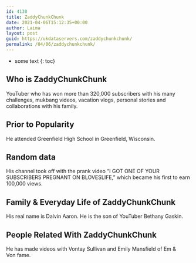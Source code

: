 ```yaml
---
id: 4130
title: ZaddyChunkChunk
date: 2021-04-06T15:12:35+00:00
author: Laima
layout: post
guid: https://ukdataservers.com/zaddychunkchunk/
permalink: /04/06/zaddychunkchunk/
---
```


* some text
{: toc}


## Who is ZaddyChunkChunk
                  
                  
                  
YouTuber who has won more than 320,000 subscribers with his many challenges, mukbang videos, vacation vlogs, personal stories and collaborations with his family. 
                  
              
            
              
            
                
                
                
## Prior to Popularity
                  
                  
                  
He attended Greenfield High School in Greenfield, Wisconsin. 
                  
              
            
              
            
                
                
                
## Random data
                  
                  
                  
His channel took off with the prank video &#8220;I GOT ONE OF YOUR SUBSCRIBERS PREGNANT ON BLOVESLIFE,&#8221; which became his first to earn 100,000 views. 
                  
              
            
              
            
                
                
                
## Family & Everyday Life of ZaddyChunkChunk
                  
                  
                  
His real name is Dalvin Aaron. He is the son of YouTuber Bethany Gaskin.
                  
              
            
              
            
                
                
                
## People Related With ZaddyChunkChunk
                  
                  
                  
He has made videos with Vontay Sullivan and Emily Mansfield of Em & Von fame. 
                  
              
            
              
            
                
              
            
              
              
            
            
              
            
          
          
          
